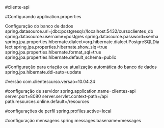 ﻿#cliente-api

#Configurando application.properties

Configuração do banco de dados
spring.datasource.url=jdbc:postgresql://localhost:5432/cursoclientes_db
spring.datasource.username=postgres
spring.datasource.password=senha
spring.jpa.properties.hibernate.dialect=org.hibernate.dialect.PostgreSQLDialect
spring.jpa.properties.hibernate.show_slq=true
spring.jpa.properties.hibernate.format_sql=true
spring.jpa.properties.hibernate.default_schema=public

#Configuração para criação ou atualização automática do banco de dados
spring.jpa.hibernate.ddl-auto=update

#versão
com.clientescurso.versao=10.04.24

#configuração de servidor
spring.application.name=clientes-api
server.port=8080
server.servlet.context-path=/api
path.resources.online.default=/resources

#configurações de perfil
spring.profiles.active=local

#configuração mensagens
spring.messages.basename=messages
